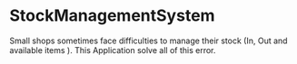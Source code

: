 # StockManagementSystem
Small  shops sometimes face difficulties to manage their stock (In, Out and available items ). This Application solve all of this error.
